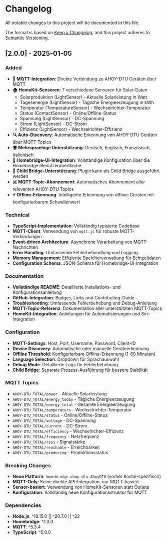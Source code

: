 # Changelog

All notable changes to this project will be documented in this file.

The format is based on [Keep a Changelog](https://keepachangelog.com/en/1.0.0/),
and this project adheres to [Semantic Versioning](https://semver.org/spec/v2.0.0.html).

## [2.0.0] - 2025-01-05

### Added
- **🔌 MQTT-Integration**: Direkte Verbindung zu AHOY-DTU Geräten über MQTT
- **🏠 HomeKit-Sensoren**: 7 verschiedene Sensoren für Solar-Daten
  - Solarproduktion (LightSensor) - Aktuelle Solarleistung in Watt
  - Tagesenergie (LightSensor) - Tägliche Energieerzeugung in kWh
  - Temperatur (TemperatureSensor) - Wechselrichter-Temperatur
  - Status (ContactSensor) - Online/Offline-Status
  - Spannung (LightSensor) - DC-Spannung
  - Strom (LightSensor) - DC-Strom
  - Effizienz (LightSensor) - Wechselrichter-Effizienz
- **🔍 Auto-Discovery**: Automatische Erkennung von AHOY-DTU Geräten über MQTT-Topics
- **🌍 Mehrsprachige Unterstützung**: Deutsch, Englisch, Französisch, Italienisch
- **🔧 Homebridge-UI-Integration**: Vollständige Konfiguration über die Homebridge-Benutzeroberfläche
- **🌉 Child Bridge-Unterstützung**: Plugin kann als Child Bridge ausgeführt werden
- **📊 MQTT-Topic-Abonnement**: Automatisches Abonnement aller relevanten AHOY-DTU Topics
- **⚡ Offline-Erkennung**: Intelligente Erkennung von offline-Geräten mit konfigurierbarem Schwellenwert

### Technical
- **TypeScript-Implementation**: Vollständig typisierte Codebase
- **MQTT-Client**: Verwendung von `mqtt.js` für robuste MQTT-Verbindungen
- **Event-driven Architecture**: Asynchrone Verarbeitung von MQTT-Nachrichten
- **Error Handling**: Umfassende Fehlerbehandlung und Logging
- **Memory Management**: Effiziente Speicherverwaltung für Echtzeitdaten
- **Configuration Schema**: JSON-Schema für Homebridge-UI-Integration

### Documentation
- **Vollständige README**: Detaillierte Installations- und Konfigurationsanleitung
- **GitHub-Integration**: Badges, Links und Contributing-Guide
- **Troubleshooting**: Umfassende Fehlerbehebung und Debug-Anleitung
- **MQTT-Topic-Referenz**: Dokumentation aller unterstützten MQTT-Topics
- **HomeKit-Integration**: Anleitungen für Automatisierungen und Siri-Integration

### Configuration
- **MQTT-Settings**: Host, Port, Username, Password, Client-ID
- **Device Discovery**: Automatische oder manuelle Geräteerkennung
- **Offline Threshold**: Konfigurierbare Offline-Erkennung (1-60 Minuten)
- **Language Selection**: Dropdown für Sprachauswahl
- **Debug Mode**: Detaillierte Logs für Fehlerbehebung
- **Child Bridge**: Separate Prozess-Ausführung für bessere Stabilität

### MQTT Topics
- `AHOY-DTU_TOTAL/power` - Aktuelle Solarleistung
- `AHOY-DTU_TOTAL/energy_today` - Tägliche Energieerzeugung
- `AHOY-DTU_TOTAL/energy_total` - Gesamte Energieerzeugung
- `AHOY-DTU_TOTAL/temperature` - Wechselrichter-Temperatur
- `AHOY-DTU_TOTAL/status` - Online/Offline-Status
- `AHOY-DTU_TOTAL/voltage` - DC-Spannung
- `AHOY-DTU_TOTAL/current` - DC-Strom
- `AHOY-DTU_TOTAL/efficiency` - Wechselrichter-Effizienz
- `AHOY-DTU_TOTAL/frequency` - Netzfrequenz
- `AHOY-DTU_TOTAL/rssi` - Signalstärke
- `AHOY-DTU_TOTAL/reachable` - Erreichbarkeit
- `AHOY-DTU_TOTAL/producing` - Produktionsstatus

### Breaking Changes
- **Neue Platform**: `homebridge-ahoy-dtu.AhoyDTU` (vorher Kostal-spezifisch)
- **MQTT-Only**: Keine direkte API-Integration, nur MQTT-basiert
- **Sensor-basiert**: Verwendung von HomeKit-Sensoren statt Outlets
- **Konfiguration**: Vollständig neue Konfigurationsstruktur für MQTT

### Dependencies
- **Node.js**: ^18.15.0 || ^20.7.0 || ^22
- **Homebridge**: ^1.3.0
- **MQTT**: ^5.3.4
- **TypeScript**: ^5.0.0